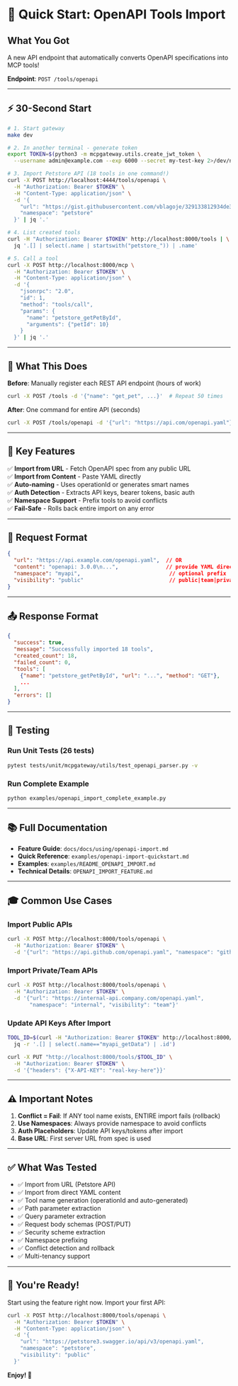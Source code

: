 # 🚀 Quick Start: OpenAPI Tools Import

## What You Got

A new API endpoint that automatically converts OpenAPI specifications into MCP tools!

**Endpoint**: `POST /tools/openapi`

---

## ⚡ 30-Second Start

```bash
# 1. Start gateway
make dev

# 2. In another terminal - generate token
export TOKEN=$(python3 -m mcpgateway.utils.create_jwt_token \
  --username admin@example.com --exp 6000 --secret my-test-key 2>/dev/null | head -1)

# 3. Import Petstore API (18 tools in one command!)
curl -X POST http://localhost:4444/tools/openapi \
  -H "Authorization: Bearer $TOKEN" \
  -H "Content-Type: application/json" \
  -d '{
    "url": "https://gist.githubusercontent.com/vblagoje/329133812934de3b5b12b888cd279f73/raw/6f11aeee04fa9a73c7e0f19c00d312ea1f682c54/gistfile1.yml",
    "namespace": "petstore"
  }' | jq '.'

# 4. List created tools
curl -H "Authorization: Bearer $TOKEN" http://localhost:8000/tools | \
  jq '.[] | select(.name | startswith("petstore_")) | .name'

# 5. Call a tool
curl -X POST http://localhost:8000/mcp \
  -H "Authorization: Bearer $TOKEN" \
  -H "Content-Type: application/json" \
  -d '{
    "jsonrpc": "2.0",
    "id": 1,
    "method": "tools/call",
    "params": {
      "name": "petstore_getPetById",
      "arguments": {"petId": 10}
    }
  }' | jq '.'
```

---

## 📖 What This Does

**Before**: Manually register each REST API endpoint (hours of work)
```bash
curl -X POST /tools -d '{"name": "get_pet", ...}'  # Repeat 50 times
```

**After**: One command for entire API (seconds)
```bash
curl -X POST /tools/openapi -d '{"url": "https://api.com/openapi.yaml"}'
```

---

## 🎯 Key Features

✅ **Import from URL** - Fetch OpenAPI spec from any public URL  
✅ **Import from Content** - Paste YAML directly  
✅ **Auto-naming** - Uses operationId or generates smart names  
✅ **Auth Detection** - Extracts API keys, bearer tokens, basic auth  
✅ **Namespace Support** - Prefix tools to avoid conflicts  
✅ **Fail-Safe** - Rolls back entire import on any error  

---

## 📝 Request Format

```json
{
  "url": "https://api.example.com/openapi.yaml",  // OR
  "content": "openapi: 3.0.0\n...",               // provide YAML directly
  "namespace": "myapi",                            // optional prefix
  "visibility": "public"                           // public|team|private
}
```

---

## 📤 Response Format

```json
{
  "success": true,
  "message": "Successfully imported 18 tools",
  "created_count": 18,
  "failed_count": 0,
  "tools": [
    {"name": "petstore_getPetById", "url": "...", "method": "GET"},
    ...
  ],
  "errors": []
}
```

---

## 🧪 Testing

### Run Unit Tests (26 tests)
```bash
pytest tests/unit/mcpgateway/utils/test_openapi_parser.py -v
```

### Run Complete Example
```bash
python examples/openapi_import_complete_example.py
```

---

## 📚 Full Documentation

- **Feature Guide**: `docs/docs/using/openapi-import.md`
- **Quick Reference**: `examples/openapi-import-quickstart.md`
- **Examples**: `examples/README_OPENAPI_IMPORT.md`
- **Technical Details**: `OPENAPI_IMPORT_FEATURE.md`

---

## 🎓 Common Use Cases

### Import Public APIs
```bash
curl -X POST http://localhost:8000/tools/openapi \
  -H "Authorization: Bearer $TOKEN" \
  -d '{"url": "https://api.github.com/openapi.yaml", "namespace": "github"}'
```

### Import Private/Team APIs
```bash
curl -X POST http://localhost:8000/tools/openapi \
  -H "Authorization: Bearer $TOKEN" \
  -d '{"url": "https://internal-api.company.com/openapi.yaml", 
       "namespace": "internal", "visibility": "team"}'
```

### Update API Keys After Import
```bash
TOOL_ID=$(curl -H "Authorization: Bearer $TOKEN" http://localhost:8000/tools | \
  jq -r '.[] | select(.name=="myapi_getData") | .id')

curl -X PUT "http://localhost:8000/tools/$TOOL_ID" \
  -H "Authorization: Bearer $TOKEN" \
  -d '{"headers": {"X-API-KEY": "real-key-here"}}'
```

---

## ⚠️ Important Notes

1. **Conflict = Fail**: If ANY tool name exists, ENTIRE import fails (rollback)
2. **Use Namespaces**: Always provide namespace to avoid conflicts
3. **Auth Placeholders**: Update API keys/tokens after import
4. **Base URL**: First server URL from spec is used

---

## ✅ What Was Tested

- ✅ Import from URL (Petstore API)
- ✅ Import from direct YAML content
- ✅ Tool name generation (operationId and auto-generated)
- ✅ Path parameter extraction
- ✅ Query parameter extraction
- ✅ Request body schemas (POST/PUT)
- ✅ Security scheme extraction
- ✅ Namespace prefixing
- ✅ Conflict detection and rollback
- ✅ Multi-tenancy support

---

## 🎉 You're Ready!

Start using the feature right now. Import your first API:

```bash
curl -X POST http://localhost:8000/tools/openapi \
  -H "Authorization: Bearer $TOKEN" \
  -H "Content-Type: application/json" \
  -d '{
    "url": "https://petstore3.swagger.io/api/v3/openapi.yaml",
    "namespace": "petstore",
    "visibility": "public"
  }'
```

**Enjoy! 🎊**

